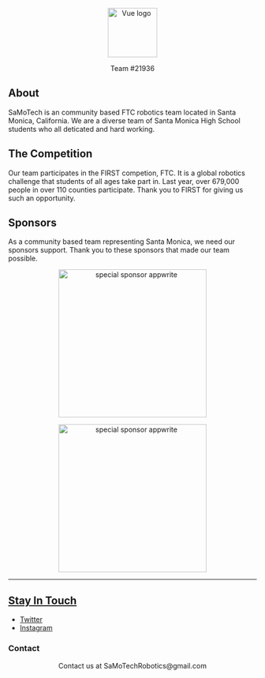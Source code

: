 <!-- ## Programming Languages
![Top Languages](https://github-readme-stats.vercel.app/api/top-langs/?username=SamoTechRobotics&theme=tokyonight&show_icons=true&layout=compact)

 -->


<p align="center">
  <a href="https://github.com/SaMoTechRobotics" target="_blank" rel="noopener noreferrer">
    <img width="100" src="https://avatars.githubusercontent.com/u/114426590?v=4" alt="Vue logo">
  </a>
</p>
<p align="center">
  Team #21936
</p>

## About

SaMoTech is an community based FTC robotics team located in Santa Monica, California. We are a diverse team of Santa Monica High School students who all deticated and hard working.

## The Competition

Our team participates in the FIRST competion, FTC. It is a global robotics challenge that students of all ages take part in. Last year, over 679,000 people in over 110 counties participate. Thank you to FIRST for giving us such an opportunity.

## Sponsors

As a community based team representing Santa Monica, we need our sponsors support. Thank you to these sponsors that made our team possible.

  <p align="center">
    <a target="_blank" href="https://www.firstinspires.org/">
    <img alt="special sponsor appwrite" src="https://www.firstinspires.org/sites/all/themes/first/assets/images/2020/first-horz-rgb.png" width="300">
    </a>
  </p>

  <p align="center">
    <a target="_blank" href="https://www.gobilda.com/">
    <img alt="special sponsor appwrite" src="https://cdn11.bigcommerce.com/s-eem7ijc77k/stencil/af49f910-ade4-013a-b026-32a478cd4269/e/940880a0-6c0d-0136-7313-41f31bb2e297/img/goBILDA.svg" width="300">
  </p>

---
## Stay In Touch

- [Twitter](https://twitter.com/)
- [Instagram](https://www.instagram.com/)

### Contact
<p align="center">
Contact us at SaMoTechRobotics@gmail.com
</p>
